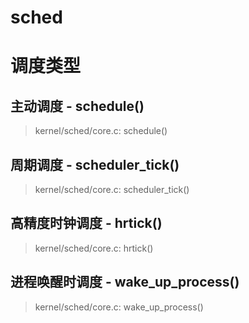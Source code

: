 sched
=====


# 调度类型

## 主动调度 - schedule()

> kernel/sched/core.c: schedule()


## 周期调度 - scheduler_tick()

> kernel/sched/core.c: scheduler_tick()


## 高精度时钟调度 - hrtick()

> kernel/sched/core.c: hrtick()


## 进程唤醒时调度 - wake_up_process()

> kernel/sched/core.c: wake_up_process()
